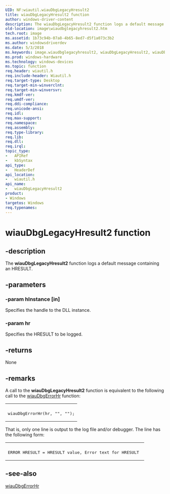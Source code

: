 ```yaml
---
UID: NF:wiautil.wiauDbgLegacyHresult2
title: wiauDbgLegacyHresult2 function
author: windows-driver-content
description: The wiauDbgLegacyHresult2 function logs a default message containing an HRESULT.
old-location: image\wiaudbglegacyhresult2.htm
tech.root: image
ms.assetid: 1b73c94b-07a8-4b65-8ed7-d5f1a073c3b2
ms.author: windowsdriverdev
ms.date: 5/3/2018
ms.keywords: image.wiaudbglegacyhresult2, wiauDbgLegacyHresult2, wiauDbgLegacyHresult2 function [Imaging Devices], wiauFncs_b980cd55-047b-4870-9bad-928253d0ce77.xml, wiautil/wiauDbgLegacyHresult2
ms.prod: windows-hardware
ms.technology: windows-devices
ms.topic: function
req.header: wiautil.h
req.include-header: Wiautil.h
req.target-type: Desktop
req.target-min-winverclnt: 
req.target-min-winversvr: 
req.kmdf-ver: 
req.umdf-ver: 
req.ddi-compliance: 
req.unicode-ansi: 
req.idl: 
req.max-support: 
req.namespace: 
req.assembly: 
req.type-library: 
req.lib: 
req.dll: 
req.irql: 
topic_type:
-	APIRef
-	kbSyntax
api_type:
-	HeaderDef
api_location:
-	wiautil.h
api_name:
-	wiauDbgLegacyHresult2
product:
- Windows
targetos: Windows
req.typenames: 
---
```


# wiauDbgLegacyHresult2 function


## -description


The <b>wiauDbgLegacyHresult2</b> function logs a default message containing an HRESULT.


## -parameters




### -param hInstance [in]

Specifies the handle to the DLL instance.


### -param hr

Specifies the HRESULT to be logged.


## -returns



None




## -remarks



A call to the <b>wiauDbgLegacyHresult2</b> function is equivalent to the following call to the <a href="https://msdn.microsoft.com/library/windows/hardware/ff549637">wiauDbgErrorHr</a> function:

<div class="code"><span codelanguage=""><table>
<tr>
<th></th>
</tr>
<tr>
<td>
<pre>wiauDbgErrorHr(hr, "", "");</pre>
</td>
</tr>
</table></span></div>
That is, only one line is output to the log file and/or debugger. The line has the following form:

<div class="code"><span codelanguage=""><table>
<tr>
<th></th>
</tr>
<tr>
<td>
<pre>ERROR HRESULT = HRESULT value, Error text for HRESULT </pre>
</td>
</tr>
</table></span></div>



## -see-also




<a href="https://msdn.microsoft.com/library/windows/hardware/ff549637">wiauDbgErrorHr</a>
 

 

